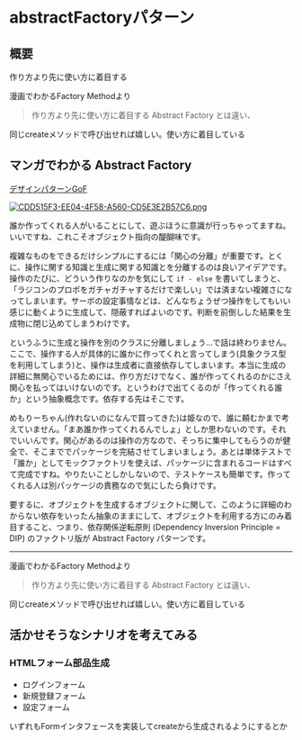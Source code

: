 # abstractFactoryパターン

## 概要


作り方より先に使い方に着目する



漫画でわかるFactory Methodより

> 作り方より先に使い方に着目する Abstract Factory とは違い、

同じcreateメソッドで呼び出せれば嬉しい。使い方に着目している


## マンガでわかる Abstract Factory

[デザインパターン](https://qiita.com/tags/デザインパターン)[GoF](https://qiita.com/tags/gof)

[![CDD515F3-EE04-4F58-A560-CD5E3E2B57C6.png](https://qiita-user-contents.imgix.net/https%3A%2F%2Fqiita-image-store.s3.ap-northeast-1.amazonaws.com%2F0%2F11525%2Fdd6ad5ee-27a2-6832-541f-86f093f912f7.png?ixlib=rb-1.2.2&auto=format&gif-q=60&q=75&s=a6a0816458311524b09a2b96a2f3aa36)](https://qiita-user-contents.imgix.net/https%3A%2F%2Fqiita-image-store.s3.ap-northeast-1.amazonaws.com%2F0%2F11525%2Fdd6ad5ee-27a2-6832-541f-86f093f912f7.png?ixlib=rb-1.2.2&auto=format&gif-q=60&q=75&s=a6a0816458311524b09a2b96a2f3aa36)

誰か作ってくれる人がいることにして、遊ぶほうに意識が行っちゃってますね。いいですね、これこそオブジェクト指向の醍醐味です。

複雑なものをできるだけシンプルにするには「関心の分離」が重要です。とくに、操作に関する知識と生成に関する知識とを分離するのは良いアイデアです。操作のたびに、どういう作りなのかを気にして `if - else` を書いてしまうと、「ラジコンのプロポをガチャガチャするだけで楽しい」では済まない複雑さになってしまいます。サーボの設定事情などは、どんなちょうぜつ操作をしてもいい感じに動くように生成して、隠蔽すればよいのです。判断を前倒しした結果を生成物に閉じ込めてしまうわけです。

というふうに生成と操作を別のクラスに分離しましょう...で話は終わりません。ここで、操作する人が具体的に誰かに作ってくれと言ってしまう(具象クラス型を利用してしまう)と、操作は生成者に直接依存してしまいます。本当に生成の詳細に無関心でいるためには、作り方だけでなく、誰が作ってくれるのかにさえ関心を払ってはいけないのです。というわけで出てくるのが「作ってくれる誰か」という抽象概念です。依存する先はそこです。

めもりーちゃん(作れないのになんで買ってきた)は姫なので、誰に頼むかまで考えていません。「まあ誰か作ってくれるんでしょ」としか思わないのです。それでいいんです。関心があるのは操作の方なので、そっちに集中してもらうのが健全で、そこまででパッケージを完結させてしまいましょう。あとは単体テストで「誰か」としてモックファクトリを使えば、パッケージに含まれるコードはすべて完成ですね。やりたいことしかしないので、テストケースも簡単です。作ってくれる人は別パッケージの責務なので気にしたら負けです。

要するに、オブジェクトを生成するオブジェクトに関して、このように詳細のわからない依存をいったん抽象のままにして、オブジェクトを利用する方にのみ着目すること、つまり、依存関係逆転原則 (Dependency Inversion Principle = DIP) のファクトリ版が Abstract Factory パターンです。

------

漫画でわかるFactory Methodより

> 作り方より先に使い方に着目する Abstract Factory とは違い、

同じcreateメソッドで呼び出せれば嬉しい。使い方に着目している

## 活かせそうなシナリオを考えてみる

### HTMLフォーム部品生成

- ログインフォーム
- 新規登録フォーム
- 設定フォーム

いずれもFormインタフェースを実装してcreateから生成されるようにするとか



